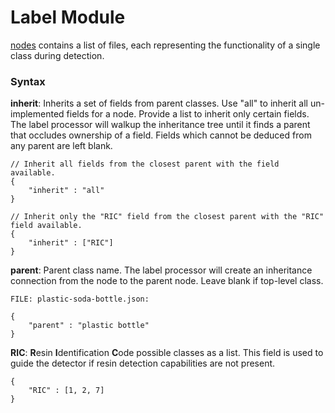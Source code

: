 # Label Module

[nodes](nodes) contains a list of files, each representing the functionality of a single class during detection.

### Syntax

**inherit**: Inherits a set of fields from parent classes. Use "all" to inherit all un-implemented fields for a node. Provide a list to inherit only certain fields. The label processor will walkup the inheritance tree until it finds a parent that occludes ownership of a field. Fields which cannot be deduced from any parent are left blank.

```
// Inherit all fields from the closest parent with the field available.
{
    "inherit" : "all"
}

// Inherit only the "RIC" field from the closest parent with the "RIC" field available.
{
    "inherit" : ["RIC"]
}
```

**parent**: Parent class name. The label processor will create an inheritance connection from the node to the parent node. Leave blank if top-level class.

```
FILE: plastic-soda-bottle.json:

{
    "parent" : "plastic bottle"
}
```

**RIC**: **R**esin **I**dentification **C**ode possible classes as a list. This field is used to guide the detector if resin detection capabilities are not present.
```
{
    "RIC" : [1, 2, 7]
}
```